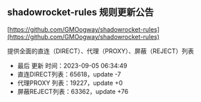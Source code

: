 ## shadowrocket-rules 规则更新公告

[https://github.com/GMOogway/shadowrocket-rules](https://github.com/GMOogway/shadowrocket-rules)

提供全面的直连（DIRECT）、代理（PROXY）、屏蔽（REJECT）列表
- 最后 更新 时间：2023-09-05 06:34:49
- 直连DIRECT列表：65618，update -7
- 代理PROXY 列表：19227，update +0
- 屏蔽REJECT列表：63362，update +76